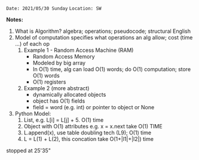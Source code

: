 `Date: 2021/05/30 Sunday` 
`Location: SW`

**Notes:**
1. What is Algorithm? algebra; operations; pseudocode; structural English
2. Model of computation specifies what operations an alg allow; cost (time ...) of each op
    1) Example 1 - Random Access Machine (RAM)
        - Random Access Memory
        - Modeled by big array
        - In O(1) time, alg can load O(1) words; do O(1) computation; store O(1) words
        - O(1) registers
    2) Example 2 (more abstract)
        - dynamically allocated objects
        - object has O(1) fields
        - field = word (e.g. int) or pointer to object or None
3. Python Model:
    1) List, e.g. L[i] = L[j] + 5. O(1) time
    2) Object with O(1) attributes e.g. x = x.next take O(1) TIME
    3) L.append(x), use table doubling tech (L9); O(1) time
    4) L = L(1) + L(2), this concation take O(1+|l1|+|l2|) time


stopped at 25'35"

